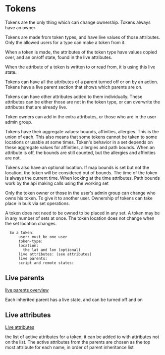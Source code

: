 # Tokens
Tokens are the only thing which can change ownership. Tokens always have an owner.

Tokens are made from token types, and have live values of those attributes.
Only the allowed users for a type can make a token from it.

When a token is made, the attributes of the token type have values copied over,
and an on/off state, found in the live attributes.

When the attribute of a token is written to or read from, it is using this live state.

Tokens can have all the attributes of a parent turned off or on by an action.
Tokens have a live parent section that shows which parents are on.

Tokens can have other attributes added to them individually. 
These attributes can be either those are not in the token type,
or can overwrite the attributes that are already live.

Token owners can add in the extra attributes, or those who are in the user admin group.

Tokens have their aggregate values: bounds, affinities, allergies. This is the union of each.
This also means that some tokens cannot be taken to some locations or usable at some times.
Token's behavior in a set depends on these aggregate values for affinities, allergies and path bounds.
When an attribute is off, the bounds are still counted, but the allergies and affinities are not.

Tokens also have an optional location. 
If map bounds is set but not the location, the token will be considered out of bounds.
The time of the token is always the current time. When looking at the time attributes.
Path bounds work by the api making calls using the working set


Only the token owner or those in the user's admin group can change who owns his token. To give it to another user.
Ownership of tokens can take place in bulk via set operations.

A token does not need to be owned to be placed in any set. A token may be in any number of sets at once.
The token location does not change when the set location changes.


      So a token:
          user: must be one user
          token-type:
          location:
            the lat and lon (optional)
          live attributes: (see attributes)
          live parents:  
          script and remote states:  


## Live parents
[live parents overview](live-parent-overview.md)

Each inherited parent has a live state, and can be turned off and on

## Live attributes
[Live attributes](live-attribute-overview.md)

the list of active attributes for a token, it can be added to with attributes not on the list.
The active attributes from the parents are chosen as the top most attribute for each name,
in order of parent inheritance list 